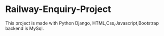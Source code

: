 # Railway-Enquiry-Project
This project is made with  Python Django, HTML,Css,Javascript,Bootstrap backend is MySql.
